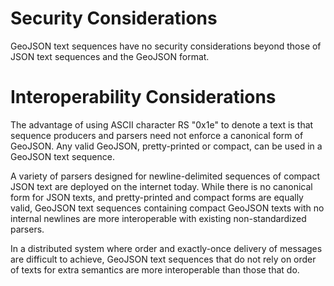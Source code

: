 # Security Considerations

GeoJSON text sequences have no security considerations beyond those of
JSON text sequences and the GeoJSON format.

# Interoperability Considerations

The advantage of using ASCII character RS "0x1e" to denote a text is
that sequence producers and parsers need not enforce a canonical form of
GeoJSON. Any valid GeoJSON, pretty-printed or compact, can be used in
a GeoJSON text sequence.

A variety of parsers designed for newline-delimited sequences of compact
JSON text are deployed on the internet today. While there is no
canonical form for JSON texts, and pretty-printed and compact forms are
equally valid, GeoJSON text sequences containing compact GeoJSON texts
with no internal newlines are more interoperable with existing
non-standardized parsers.

In a distributed system where order and exactly-once delivery of
messages are difficult to achieve, GeoJSON text sequences that do not
rely on order of texts for extra semantics are more interoperable than
those that do.
